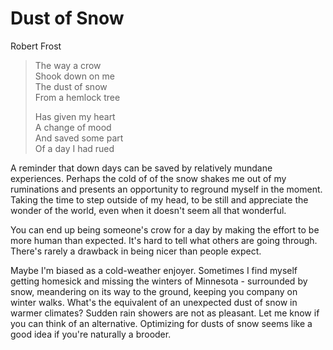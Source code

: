 # Dust of Snow

Robert Frost
> The way a crow <br>
> Shook down on me <br>
> The dust of snow <br>
> From a hemlock tree <br>
> 
> Has given my heart <br>
> A change of mood <br>
> And saved some part <br>
> Of a day I had rued

A reminder that down days can be saved by relatively mundane experiences.
Perhaps the cold of of the snow shakes me out of my ruminations and presents an opportunity to reground myself in the moment.
Taking the time to step outside of my head, to be still and appreciate the wonder of the world, even when it doesn't seem all that wonderful.

You can end up being someone's crow for a day by making the effort to be more human than expected.
It's hard to tell what others are going through.
There's rarely a drawback in being nicer than people expect.

Maybe I'm biased as a cold-weather enjoyer.
Sometimes I find myself getting homesick and missing the winters of Minnesota - surrounded by snow, meandering on its way to the ground, keeping you company on winter walks.
What's the equivalent of an unexpected dust of snow in warmer climates? Sudden rain showers are not as pleasant. Let me know if you can think of an alternative. Optimizing for dusts of snow seems like a good idea if you're naturally a brooder.